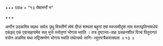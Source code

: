 +++
title = "१३ येषामर्णो न"

+++

अर्णोन उदकमिव सप्रथः सर्वतः पृथु विस्तीर्णं त्वेषं दीप्तं शश्वतां बहूनां एषां मरुतामीदृशं नाम मरुतइतिनामधेयं एकंइत् एकं एवासहायमेव सत् भुजे स्तोतृणां भोगाय भवति । तत्र दृष्टान्तः-सहः प्रसहनशीलं पित्र्यं पितुरागतं वयोन अन्नमिव यथा तद्विस्रम्भेण भोगाय भवति तथेत्यर्थः तानि- त्युत्तरत्रैकवाक्यता ॥ १३ ॥